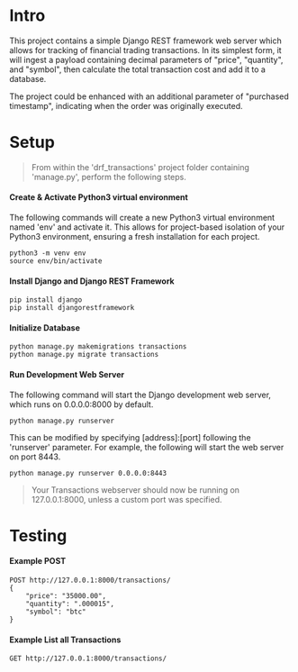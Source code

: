# Intro
This project contains a simple Django REST framework web server which allows for tracking of financial trading transactions. In its simplest form, it will ingest a payload containing decimal parameters of "price", "quantity", and "symbol", then calculate the total transaction cost and add it to a database.

The project could be enhanced with an additional parameter of "purchased timestamp", indicating when the order was originally executed.


# Setup

> From within the 'drf_transactions' project folder containing 'manage.py', perform the following steps. 

#### Create & Activate Python3 virtual environment
The following commands will create a new Python3 virtual environment named 'env' and activate it. This allows for project-based isolation of your Python3 environment, ensuring a fresh installation for each project.
```
python3 -m venv env
source env/bin/activate
```

#### Install Django and Django REST Framework
```
pip install django
pip install djangorestframework
```

#### Initialize Database
```
python manage.py makemigrations transactions
python manage.py migrate transactions
```

#### Run Development Web Server
The following command will start the Django development web server, which runs on 0.0.0.0:8000 by default.
```
python manage.py runserver
```
This can be modified by specifying [address]:[port] following the 'runserver' parameter. For example, the following will start the web server on port 8443.
```
python manage.py runserver 0.0.0.0:8443
```

> Your Transactions webserver should now be running on 127.0.0.1:8000, unless a custom port was specified.

# Testing
#### Example POST
```
POST http://127.0.0.1:8000/transactions/
{
    "price": "35000.00",
    "quantity": ".000015",
    "symbol": "btc"
}
```

#### Example List all Transactions
```
GET http://127.0.0.1:8000/transactions/
```
